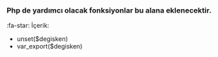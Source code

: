 ### Php de yardımcı olacak fonksiyonlar bu alana eklenecektir.

:fa-star: İçerik:

- unset($degisken)
- var_export($degisken)
